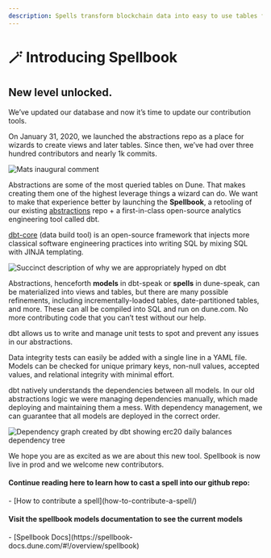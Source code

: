 ```yaml
---
description: Spells transform blockchain data into easy to use tables for all analysts!
---
```


# 🪄 Introducing Spellbook

## New level unlocked.&#x20;

We’ve updated our database and now it’s time to update our contribution tools.

On January 31, 2020, we launched the abstractions repo as a place for wizards to create views and later tables. Since then, we’ve had over three hundred contributors and nearly 1k commits.

![Mats inaugural comment](https://lh3.googleusercontent.com/meUyvFUduwOIY8pm1I0Ce2HTTSndb5rgGycrWEWzcIeMCNsluARtfEP980iyJ0oiURs-KI6S8iF5vRiemNol7nEZn4UZjFUqhADOPlxXkdimu7T5jA-gisFoEzkoGszWTuXNoZpbj5rRU3EWPk8)

Abstractions are some of the most queried tables on Dune. That makes creating them one of the highest leverage things a wizard can do. We want to make that experience better by launching the **Spellbook**, a retooling of our existing [abstractions](https://github.com/duneanalytics/abstractions) repo + a first-in-class open-source analytics engineering tool called dbt.

[dbt-core](https://docs.getdbt.com/docs/introduction) (data build tool) is an open-source framework that injects more classical software engineering practices into writing SQL by mixing SQL with JINJA templating.

![Succinct description of why we are appropriately hyped on dbt ](https://lh5.googleusercontent.com/qloTvFTbRUeDcK3L5jecL7DbRzxhx8LrMf20RP6U3Wd4EWPKRQSgkctH8a9KpUPfUW6PdosA6uAxOiscz0tfCHifZNtanIiTyLhfCtQmCv159iHHerUEo4SAF\_Os\_s3BMEPj99\_J1Qendyi\_W00)

Abstractions, henceforth **models** in dbt-speak or **spells** in dune-speak, can be materialized into views and tables, but there are many possible refinements, including incrementally-loaded tables, date-partitioned tables, and more. These can all be compiled into SQL and run on dune.com. No more contributing code that you can’t test without our help.

dbt allows us to write and manage unit tests to spot and prevent any issues in our abstractions.

Data integrity tests can easily be added with a single line in a YAML file. Models can be checked for unique primary keys, non-null values, accepted values, and relational integrity with minimal effort.

dbt natively understands the dependencies between all models. In our old abstractions logic we were managing dependencies manually, which made deploying and maintaining them a mess. With dependency management, we can guarantee that all models are deployed in the correct order.

![Dependency graph created by dbt showing erc20 daily balances dependency tree](https://lh5.googleusercontent.com/0WikhWy2j\_jonRdBkuf0S2Z9f2ZJegTnM4WQjKZpO0T-biYx\_JNzBceEuM10AevnCeSE077ikWSFGicf90XBvCxa1XGOVYxi4hVCsP6HRwLFjugV6gTQSn15aviuQ1VQ0nYb0ir4pmRqKR3DV9g)

We hope you are as excited as we are about this new tool. Spellbook is now live in prod and we welcome new contributors.

#### Continue reading here to learn how to cast a spell into our github repo:&#x20;

<div class="cards grid" markdown>
- [How to contribute a spell](how-to-contribute-a-spell/)
</div>

#### Visit the spellbook models documentation to see the current models

<div class="cards grid" markdown>
- [Spellbook Docs](https://spellbook-docs.dune.com/#!/overview/spellbook)
</div>


